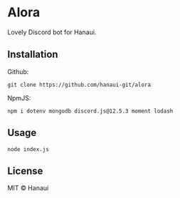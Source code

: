 # Alora
Lovely Discord bot for Hanaui.

## Installation
Github:
```
git clone https://github.com/hanaui-git/alora
```
NpmJS:
```
npm i dotenv mongodb discord.js@12.5.3 moment lodash
```

## Usage
```
node index.js
```

## License
MIT © Hanaui